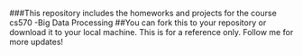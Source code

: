 ###This repository includes the homeworks and projects for the course cs570 -Big Data Processing
##You can fork this to your repository or download it to your local machine. This is for a reference only. Follow me for more updates!
